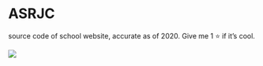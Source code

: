 # ASRJC
source code of school website, accurate as of 2020. Give me 1 ⭐️ if it’s cool.

<p align="left">
  <img src="https://asrjc.moe.edu.sg/wp-content/uploads/2018/09/Master-Horizontal-Logo-reduced-768x201.png" />
</p>
